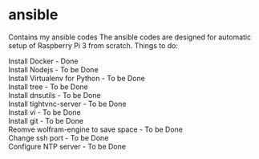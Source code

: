 # ansible
Contains my ansible codes
The ansible codes are designed for automatic setup of Raspberry Pi 3 from scratch. 
Things to do:

Install Docker - Done <br />
Install Nodejs - To be Done <br />
Install Virtualenv for Python - To be Done <br />
Install tree - To be Done <br />
Install dnsutils - To be Done <br />
Install tightvnc-server - To be Done <br />
Install vi - To be Done <br />
Install git - To be Done <br />
Reomve wolfram-engine to save space - To be Done <br />
Change ssh port - To be Done <br />
Configure NTP server - To be Done <br />

